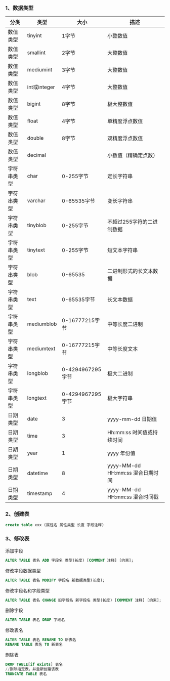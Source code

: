 ### 1、数据类型

| 分类       | 类型         | 大小             | 描述                             |
| ---------- | ------------ | ---------------- | -------------------------------- |
| 数值类型   | tinyint      | 1字节            | 小整数值                         |
| 数值类型   | smallint     | 2字节            | 大整数值                         |
| 数值类型   | mediumint    | 3字节            | 大整数值                         |
| 数值类型   | int或integer | 4字节            | 大整数值                         |
| 数值类型   | bigint       | 8字节            | 极大整数值                       |
| 数值类型   | float        | 4字节            | 单精度浮点数值                   |
| 数值类型   | double       | 8字节            | 双精度浮点数值                   |
| 数值类型   | decimal      |                  | 小数值（精确定点数）             |
| 字符串类型 | char         | 0-255字节        | 定长字符串                       |
| 字符串类型 | varchar      | 0-65535字节      | 变长字符串                       |
| 字符串类型 | tinyblob     | 0-255字节        | 不超过255字符的二进制数据        |
| 字符串类型 | tinytext     | 0-255字节        | 短文本字符串                     |
| 字符串类型 | blob         | 0-65535          | 二进制形式的长文本数据           |
| 字符串类型 | text         | 0-65535字节      | 长文本数据                       |
| 字符串类型 | mediumblob   | 0-16777215字节   | 中等长度二进制                   |
| 字符串类型 | mediumtext   | 0-16777215字节   | 中等长度文本                     |
| 字符串类型 | longblob     | 0-4294967295字节 | 极大二进制                       |
| 字符串类型 | longtext     | 0-4294967295字节 | 极大字符串                       |
| 日期类型   | date         | 3                | yyyy-mm-dd 日期值                |
| 日期类型   | time         | 3                | Hh:mm:ss 时间值或持续时间        |
| 日期类型   | year         | 1                | yyyy 年份值                      |
| 日期类型   | datetime     | 8                | yyyy-MM-dd HH:mm:ss 混合日期时间 |
| 日期类型   | timestamp    | 4                | yyyy-MM-dd HH:mm:ss 混合时间戳   |

### 2、创建表

```sql
create table xxx (属性名 属性类型 长度 字段注释)
```

### 3、修改表

添加字段

```sql
ALTER TABLE 表名 ADD 字段名 类型(长度) [COMMENT 注释] [约束];
```

修改字段数据类型

```sql
ALTER TABLE 表名 MODIFY 字段名 新数据类型(长度);
```

修改字段名和字段类型

```sql
ALTER TABLE 表名 CHANGE 旧字段名 新字段名 类型(长度) [COMMENT 注释] [约束];
```

删除字段

```sql
ALTER TABLE 表名 DROP 字段名
```

修改表名

```sql
ALTER TABLE 表名 RENAME TO 新表名
RENAME TABLE 表名 TO 新表名
```

删除表

```sql
DROP TABLE[if exists] 表名
//删除指定表，并重新创建该表
TRUNCATE TABLE 表名
```

